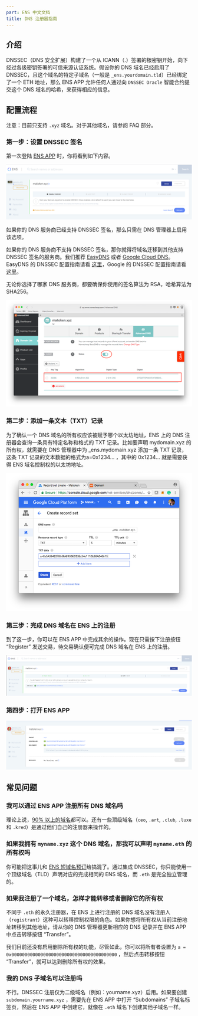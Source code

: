 ```yaml
---
part: ENS 中文文档
title: DNS 注册器指南 
---
```


## 介绍

DNSSEC（DNS 安全扩展）构建了一个从 ICANN（.）签署的根密钥开始，向下经过各级密钥签署的可信来源认证系统。假设你的 DNS 域名已经启用了 DNSSEC，且这个域名的特定子域名（一般是 `_ens.yourdomain.tld`）已经绑定了一个 ETH 地址，那么 ENS APP 允许任何人通过向 `DNSSEC Oracle` 智能合约提交这个 DNS 域名的哈希，来获得相应的信息。

## 配置流程

注意：目前只支持 `.xyz` 域名。对于其他域名，请参阅 FAQ 部分。

### 第一步：设置 DNSSEC 签名

第一次登陆 [ENS APP](https://app.ens.domains/) 时，你将看到如下内容。

![step1: dnnsec not enabled](/images/docs/dnssec_step1.png)

如果你的 DNS 服务商已经支持 DNSSEC 签名，那么只需在 DNS 管理器上启用该选项。

如果你的 DNS 服务商不支持 DNSSEC 签名，那你就得将域名迁移到其他支持 DNSSEC 签名的服务商。我们推荐 [EasyDNS](https://www.easydns.com) 或者 [Google Cloud DNS](https://cloudplatform.googleblog.com/2017/11/DNSSEC-now-available-in-Cloud-DNS.html)。EasyDNS 的 DNSSEC 配置指南请看 [这里](https://fusion.easydns.com/Knowledgebase/Article/View/18/7/dnssec)，Google 的 DNSSEC 配置指南请看 [这里](https://cloud.google.com/dns/dnssec-config)。

无论你选择了哪家 DNS 服务商，都要确保你使用的签名算法为 RSA，哈希算法为 SHA256。

![sha\|690x468](/images/docs/dnssec_sha.png)

### 第二步：添加一条文本（TXT）记录

为了确认一个 DNS 域名的所有权应该被赋予哪个以太坊地址，ENS 上的 DNS 注册器会查询一条具有特定名称和格式的 TXT 记录。比如要声明 mydomain.xyz 的所有权，就需要在 DNS 管理器中为 \_ens.mydomain.xyz 添加一条 TXT 记录，这条 TXT 记录的文本数据的格式为a=0x1234... ，其中的 0x1234... 就是需要获得 ENS 域名控制权的以太坊地址。

![step2: add text](/images/docs/dnssec_step2.png)

### 第三步：完成 DNS 域名在 ENS 上的注册

到了这一步，你可以在 ENS APP 中完成其余的操作。现在只需按下注册按钮 “Register” 发送交易，待交易确认便可完成 DNS 域名在 ENS 上的注册。

![step3: owner submit proof](/images/docs/dnssec_step3.png)

### 第四步：打开 ENS APP 

![step4: owner](/images/docs/dnssec_step4.png)

## 常见问题

### 我可以通过 ENS APP 注册所有 DNS 域名吗

理论上说，[90% 以上的域名](https://medium.com/the-ethereum-name-service/upcoming-changes-to-the-ens-root-a1b78fd52b38)都可以。还有一些顶级域名（`ceo`, `.art`, `.club`, `.luxe` 和 `.kred`）是通过他们自己的注册器来操作的。

### 如果我拥有 `myname.xyz` 这个 DNS 域名，那我可以声明 `myname.eth` 的所有权吗

你可能把这事儿和 [ENS 短域名预订](https://medium.com/the-ethereum-name-service/timeline-for-3-6-character-name-reservation-auction-and-instant-registrations-e39aa2f89dc9)给搞混了。通过集成 DNSSEC，你只能使用一个顶级域名（TLD）声明对应的完成相同的 ENS 域名，而 `.eth` 是完全独立管理的。

### 如果我注册了一个域名，怎样才能转移或者删除它的所有权

不同于 `.eth` 的永久注册器，在 ENS 上进行注册的 DNS 域名没有注册人（`registrant`）这种可以转移控制权限的角色。如果你想将所有权从当前注册地址转移到其他地址，请从你的 DNS 管理器更新相应的 DNS 记录并在 ENS APP 中点击转移按钮 “Transfer”。

我们目前还没有启用删除所有权的功能，尽管如此，你可以将所有者设置为 `a = 0x0000000000000000000000000000000000000000` ，然后点击转移按钮 “Transfer”，就可以达到删除所有权的效果。

### 我的 DNS 子域名可以注册吗

不行。DNSSEC 注册仅为二级域名（例如：yourname.xyz）启用。如果要创建 `subdomain.yourname.xyz` ，需要先在 ENS APP 中打开 “Subdomains” 子域名标签页，然后在 ENS APP 中创建它，就像在 `.eth` 域名下创建其他子域名一样。
